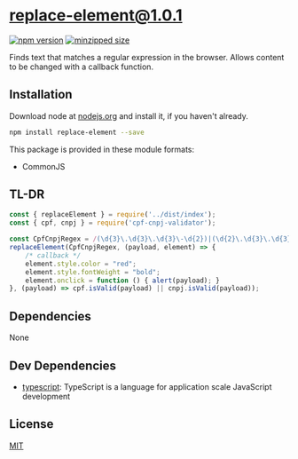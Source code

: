 # replace-element@1.0.1
 [![npm version](https://badge.fury.io/js/replace-element.svg)](https://npmjs.org/package/replace-element)  [![minzipped size](https://img.shields.io/bundlephobia/minzip/replace-element.svg)](https://bundlephobia.com/result?p=replace-element)

Finds text that matches a regular expression in the browser. Allows content to be changed with a callback function.

## Installation
Download node at [nodejs.org](http://nodejs.org) and install it, if you haven't already.

```sh
npm install replace-element --save
```

This package is provided in these module formats:

- CommonJS

## TL-DR ##

```js
const { replaceElement } = require('../dist/index');
const { cpf, cnpj } = require('cpf-cnpj-validator');

const CpfCnpjRegex = /(\d{3}\.\d{3}\.\d{3}\-\d{2})|(\d{2}\.\d{3}\.\d{3}\/\d{4}\-\d{2})/g;
replaceElement(CpfCnpjRegex, (payload, element) => {
    /* callback */
    element.style.color = "red";
    element.style.fontWeight = "bold";
    element.onclick = function () { alert(payload); }
}, (payload) => cpf.isValid(payload) || cnpj.isValid(payload));
```

## Dependencies

None

## Dev Dependencies

- [typescript](https://github.com/Microsoft/TypeScript): TypeScript is a language for application scale JavaScript development

## License
[MIT](https://opensource.org/licenses/MIT)
